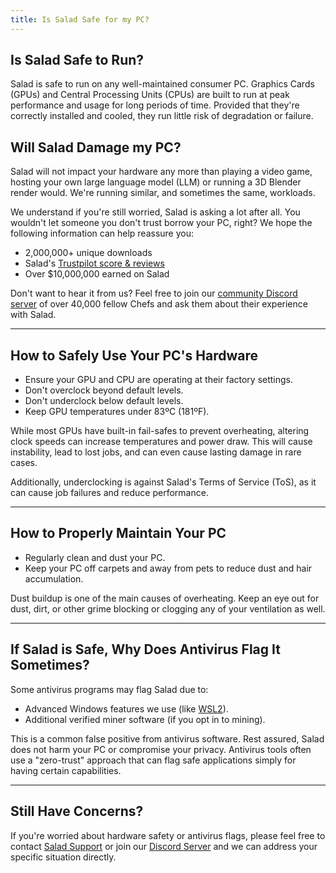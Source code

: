 ```yaml
---
title: Is Salad Safe for my PC?
---
```


## Is Salad Safe to Run?

Salad is safe to run on any well-maintained consumer PC. Graphics Cards (GPUs) and Central Processing Units (CPUs) are
built to run at peak performance and usage for long periods of time. Provided that they're correctly installed and
cooled, they run little risk of degradation or failure.

## Will Salad Damage my PC?

Salad will not impact your hardware any more than playing a video game, hosting your own large language model (LLM) or
running a 3D Blender render would. We're running similar, and sometimes the same, workloads.

We understand if you're still worried, Salad is asking a lot after all. You wouldn't let someone you don't trust borrow
your PC, right? We hope the following information can help reassure you:

- 2,000,000+ unique downloads
- Salad's [Trustpilot score &amp; reviews](https://www.trustpilot.com/review/salad.com)
- Over $10,000,000 earned on Salad

Don't want to hear it from us? Feel free to join our [community Discord server](http://discord.gg/salad) of over 40,000
fellow Chefs and ask them about their experience with Salad.

---

## How to Safely Use Your PC's Hardware

- Ensure your GPU and CPU are operating at their factory settings.
- Don't overclock beyond default levels.
- Don't underclock below default levels.
- Keep GPU temperatures under 83ºC (181ºF).

While most GPUs have built-in fail-safes to prevent overheating, altering clock speeds can increase temperatures and
power draw. This will cause instability, lead to lost jobs, and can even cause lasting damage in rare cases.

Additionally, underclocking is against Salad's Terms of Service (ToS), as it can cause job failures and reduce
performance.

---

## How to Properly Maintain Your PC

- Regularly clean and dust your PC.
- Keep your PC off carpets and away from pets to reduce dust and hair accumulation.

Dust buildup is one of the main causes of overheating. Keep an eye out for dust, dirt, or other grime blocking or
clogging any of your ventilation as well.

---

## If Salad is Safe, Why Does Antivirus Flag It Sometimes?

Some antivirus programs may flag Salad due to:

- Advanced Windows features we use (like [WSL2](/docs/FAQ/Jobs/265-what-is-wsl)).
- Additional verified miner software (if you opt in to mining).

This is a common false positive from antivirus software. Rest assured, Salad does not harm your PC or compromise your
privacy. Antivirus tools often use a "zero-trust" approach that can flag safe applications simply for having certain
capabilities.

---

## Still Have Concerns?

If you're worried about hardware safety or antivirus flags, please feel free to contact
[Salad Support](/docs/Guides/Your-PC/216-how-to-create-a-support-ticket) or join our
[Discord Server](https://discord.gg/salad) and we can address your specific situation directly.
